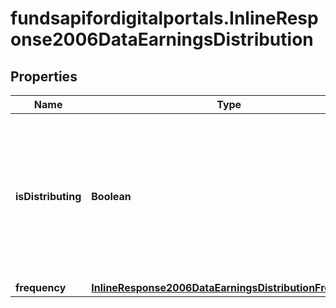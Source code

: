 # fundsapifordigitalportals.InlineResponse2006DataEarningsDistribution

## Properties

Name | Type | Description | Notes
------------ | ------------- | ------------- | -------------
**isDistributing** | **Boolean** | If true, the share class is distributing (paying out) the earnings to the inverstors; otherwise they are being reinvested. | [optional] 
**frequency** | [**InlineResponse2006DataEarningsDistributionFrequency**](InlineResponse2006DataEarningsDistributionFrequency.md) |  | [optional] 


